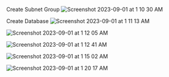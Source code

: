 Create Subnet Group
![Screenshot 2023-09-01 at 1 10 30 AM](https://github.com/Sulemoore/AWS-Projects/assets/101164153/f9566530-d5da-424c-b0f7-3eb6c13e5089)

Create Database
![Screenshot 2023-09-01 at 1 11 13 AM](https://github.com/Sulemoore/AWS-Projects/assets/101164153/2623bd2c-7103-4eae-adc5-850e41336c73)

![Screenshot 2023-09-01 at 1 12 05 AM](https://github.com/Sulemoore/AWS-Projects/assets/101164153/4935ca05-e328-46d8-a306-44539ca1f053)

![Screenshot 2023-09-01 at 1 12 41 AM](https://github.com/Sulemoore/AWS-Projects/assets/101164153/9d16abb5-e978-4360-b258-6554f152db44)

![Screenshot 2023-09-01 at 1 15 02 AM](https://github.com/Sulemoore/AWS-Projects/assets/101164153/d7c4ca3a-de43-46e9-8207-3ce17c73875a)

![Screenshot 2023-09-01 at 1 20 17 AM](https://github.com/Sulemoore/AWS-Projects/assets/101164153/4f861d53-e780-4b52-9b50-a6d6cf358db0)
